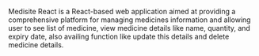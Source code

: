 Medisite React is a React-based web application aimed at providing a comprehensive platform for managing medicines information and allowing user to see list of medicine, view medicine details like name, quantity, and expiry date, also availing function like update this details and delete medicine details.
